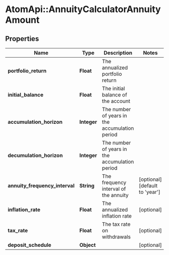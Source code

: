 # AtomApi::AnnuityCalculatorAnnuityAmount

## Properties
Name | Type | Description | Notes
------------ | ------------- | ------------- | -------------
**portfolio_return** | **Float** | The annualized portfolio return | 
**initial_balance** | **Float** | The initial balance of the account | 
**accumulation_horizon** | **Integer** | The number of years in the accumulation period | 
**decumulation_horizon** | **Integer** | The number of years in the accumulation period | 
**annuity_frequency_interval** | **String** | The frequency interval of the annuity | [optional] [default to &#39;year&#39;]
**inflation_rate** | **Float** | The annualized inflation rate | [optional] 
**tax_rate** | **Float** | The tax rate on withdrawals | [optional] 
**deposit_schedule** | **Object** |  | [optional] 


